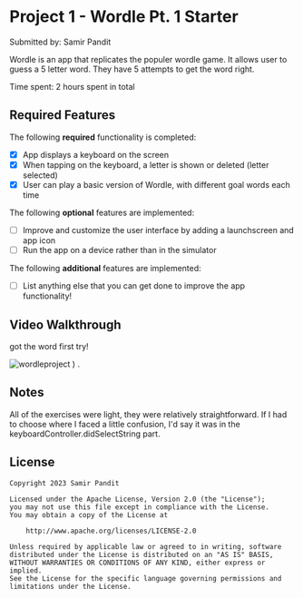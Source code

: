 # Project 1 - Wordle Pt. 1 Starter

Submitted by: Samir Pandit

Wordle is an app that replicates the populer wordle game. It allows user to guess a 5 letter word. They have 5 attempts to get the word right.

Time spent: 2 hours spent in total

## Required Features

The following **required** functionality is completed:

- [x] App displays a keyboard on the screen
- [x] When tapping on the keyboard, a letter is shown or deleted (letter selected)
- [x] User can play a basic version of Wordle, with different goal words each time

The following **optional** features are implemented:

- [ ] Improve and customize the user interface by adding a launchscreen and app icon
- [ ] Run the app on a device rather than in the simulator

The following **additional** features are implemented:

- [ ] List anything else that you can get done to improve the app functionality!

## Video Walkthrough

got the word first try! 

![wordleproject](https://github.com/suhmir/ios101-project1-wordle-starter-main/assets/111587247/486c98ca-ac8a-4e82-8895-97807a8face4)
) .


## Notes

All of the exercises were light, they were relatively straightforward. If I had to choose where I faced a little confusion, I'd say it was in the keyboardController.didSelectString part. 

## License

    Copyright 2023 Samir Pandit

    Licensed under the Apache License, Version 2.0 (the "License");
    you may not use this file except in compliance with the License.
    You may obtain a copy of the License at

        http://www.apache.org/licenses/LICENSE-2.0

    Unless required by applicable law or agreed to in writing, software
    distributed under the License is distributed on an "AS IS" BASIS,
    WITHOUT WARRANTIES OR CONDITIONS OF ANY KIND, either express or implied.
    See the License for the specific language governing permissions and
    limitations under the License.
